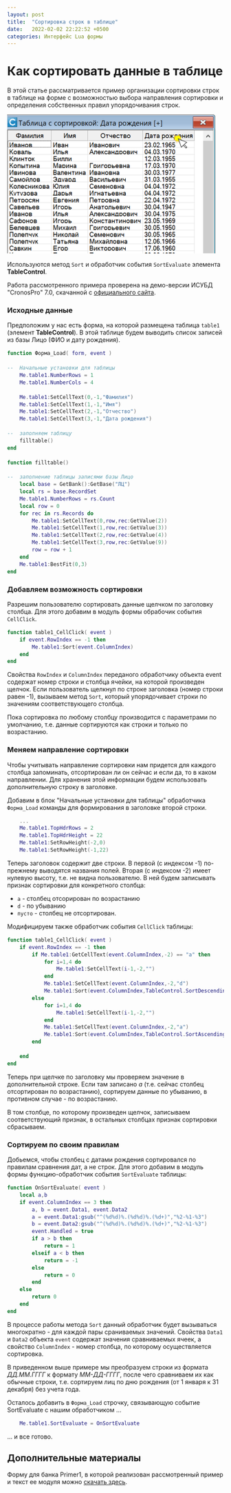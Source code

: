 ```yaml
---
layout: post
title:  "Сортировка строк в таблице"
date:   2022-02-02 22:22:52 +0500
categories: Интерфейс Lua формы
---
```


# Как сортировать данные в таблице

В этой статье рассматривается пример организации сортировки строк в таблице на форме 
с возможностью выбора направления сортировки и определения собственных правил 
упорядочивания строк.

![Таблица с сотировкой данных](../assets/img/tablesort.png)

Используются метод `Sort` и обработчик события `SortEvaluate` элемента __TableControl__.

Работа рассмотренного примера проверена на демо-версии ИСУБД "CronosPro" 7.0, 
скачанной с [официального сайта](http://www.cronos.ru).

### Исходные данные

Предположим у нас есть форма, на которой размещена таблица `table1` (элемент __TableControl__). 
В этой таблице будем выводить список записей из базы Лицо (ФИО и дату рождения).

```lua
function Форма_Load( form, event )

--	Начальные установки для таблицы
	Me.table1.NumberRows = 1
	Me.table1.NumberCols = 4
	
	Me.table1:SetCellText(0,-1,"Фамилия")
	Me.table1:SetCellText(1,-1,"Имя")
	Me.table1:SetCellText(2,-1,"Отчество")
	Me.table1:SetCellText(3,-1,"Дата рождения")

--	заполняем таблицу
	filltable()
end

function filltable()

--	заполнение таблицы записями базы Лицо
	local base = GetBank():GetBase("ЛЦ")
	local rs = base.RecordSet
	Me.table1.NumberRows = rs.Count
	local row = 0
	for rec in rs.Records do
		Me.table1:SetCellText(0,row,rec:GetValue(2))
		Me.table1:SetCellText(1,row,rec:GetValue(3))
		Me.table1:SetCellText(2,row,rec:GetValue(4))
		Me.table1:SetCellText(3,row,rec:GetValue(9))
		row = row + 1
	end
	Me.table1:BestFit(0,3)
end

```

### Добавляем возможность сортировки
Разрешим пользователю сортировать данные щелчком по заголовку столбца. 
Для этого добавим в модуль формы обрабочик события `CellClick`.

```lua
function table1_CellClick( event )
	if event.RowIndex == -1 then
		Me.table1:Sort(event.ColumnIndex)
	end	
end
```

Свойства `RowIndex` и `ColumnIndex` переданого обработчику объекта event содержат номер строки 
и столбца ячейки, на которой произведен щелчок. Если пользователь щелкнул по строке заголовка 
(номер строки равен -1), вызываем метод `Sort`, который упорядочивает строки по значениям 
соответствующего столбца.

Пока сортировка по любому столбцу производится с параметрами по умолчанию, т.е. данные 
сортируются как строки и только по возрастанию. 


### Меняем направление сортировки

Чтобы учитывать направление сортировки нам придется для каждого столбца запоминать, 
отсортирован ли он сейчас и  если да, то в каком направлении. Для хранения этой информации 
будем использовать дополнительную строку в заголовке. 

Добавим в блок "Начальные установки для таблицы" обработчика `Форма_Load` команды 
для формирования в заголовке второй строки. 

```lua
	...
	Me.table1.TopHdrRows = 2
	Me.table1.TopHdrHeight = 22	
	Me.table1:SetRowHeight(-2,0)
	Me.table1:SetRowHeight(-1,22)
```

Теперь заголовок содержит две строки. В первой (с индексом -1) по-прежнему выводятся 
названия полей. Вторая (с индексом -2) имеет нулевую высоту, т.е. не видна пользователю. 
В ней будем записывать признак сортировки для конкретного столбца:

- `a` - столбец отсорирован по возрастанию
- `d` - по убыванию
- `пусто` - столбец не отсортирован.


Модифицируем также обработчик события `CellClick` таблицы:

```lua
function table1_CellClick( event )
	if event.RowIndex == -1 then
		if Me.table1:GetCellText(event.ColumnIndex,-2) == "a" then
			for i=1,4 do
				Me.table1:SetCellText(i-1,-2,"")
			end
			Me.table1:SetCellText(event.ColumnIndex,-2,"d")
			Me.table1:Sort(event.ColumnIndex,TableControl.SortDescending)
		else	
			for i=1,4 do
				Me.table1:SetCellText(i-1,-2,"")
			end
			Me.table1:SetCellText(event.ColumnIndex,-2,"a")
			Me.table1:Sort(event.ColumnIndex,TableControl.SortAscending)
		end
		
	end
end
```
Теперь при щелчке по заголовку мы проверяем значение в дополнительной строке. 
Если там записано _a_ (т.е. сейчас столбец отсортирован по возрастанию), 
сортируем данные по убыванию, в противном случае - по возрастанию. 

В том столбце, по которому произведен щелчок, записываем соответствующий признак, 
в остальных столбцах признак сортировки сбрасываем.

### Сортируем по своим правилам

Добьемся, чтобы столбец с датами рождения сортировался по правилам сравнения дат, а не строк.
Для этого добавим в модуль формы функцию-обработчик события `SortEvaluate` таблицы:

```lua
function OnSortEvaluate( event )
	local a,b
	if event.ColumnIndex == 3 then
		a, b = event.Data1, event.Data2
		a = event.Data1:gsub("^(%d%d)%.(%d%d)%.(%d+)","%2-%1-%3")
		b = event.Data2:gsub("^(%d%d)%.(%d%d)%.(%d+)","%2-%1-%3")
		event.Handled = true
		if a > b then 
			return = 1	
		elseif a < b then
			return = -1
		else
			return = 0
		end	
	else 
		return 0
	end
end
```

В процессе работы метода `Sort` данный обработчик будет вызываться многократно - 
для каждой пары сраниваемых значений. Свойства `Data1` и `Data2` объекта `event` 
содержат значения сравниваемых ячеек, а свойство `ColumnIndex` - номер столбца, 
по которому осуществляется сортировка.

В приведенном выше примере мы преобразуем строки из формата _ДД.ММ.ГГГГ_ 
к формату _ММ-ДД-ГГГГ_, после чего сравниваем их как обычные строки, 
т.е. сортируем лиц по дню рождения (от 1 января к 31 декабря) без учета года.

Осталось добавить в `Форма_Load` строчку, связывающую событие SortEvaluate с нашим обработчиком ...

```lua
	Me.table1.SortEvaluate = OnSortEvaluate
```
... и все готово.

## Дополнительные материалы

Форму для банка Primer1, в которой реализован рассмотренный пример 
и текст ее модуля можно [скачать здесь](https://github.com/sinilga/cronospro/tree/master/assets/sources/tablesort). 
